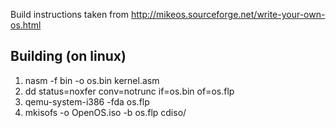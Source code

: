 Build instructions taken from http://mikeos.sourceforge.net/write-your-own-os.html

## Building (on linux)
1. nasm -f bin -o os.bin kernel.asm
2. dd status=noxfer conv=notrunc if=os.bin of=os.flp
3. qemu-system-i386 -fda os.flp
4. mkisofs -o OpenOS.iso -b os.flp cdiso/